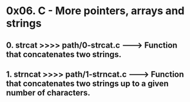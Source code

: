 # **0x06. C - More pointers, arrays and strings**

## **0. strcat >>>> path/0-strcat.c** ---> Function that concatenates two strings.

## **1. strncat >>>> path/1-strncat.c** ---> Function that concatenates two strings up to a given number of characters.